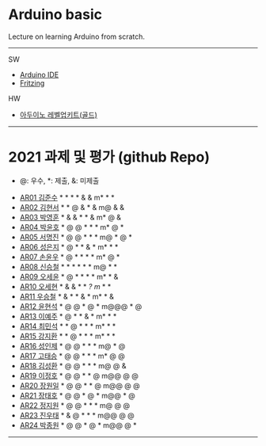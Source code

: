 # Arduino basic
Lecture on learning Arduino from scratch.


---

SW

- [Arduino IDE](https://www.arduino.cc/)
- [Fritzing](http://fritzing.org/download/)

HW

- [아두이노 레벨업키트(골드)](https://www.devicemart.co.kr/goods/view?no=12170416)

---

# 2021 과제 및 평가 (github Repo)
* @: 우수, *: 제출, &: 미제출

- [AR01 김준수](https://github.com/96wnstn/AR01) * * * * & & m* * *
- [AR02 김현서](https://github.com/HyunSeo0928/ar02) * * @ & * & m@ & &
- [AR03 박영훈](https://github.com/hunypark/ar03) * & & * * & m* @ &
- [AR04 박윤호](https://github.com/yoonho0624/ar04) * @ @ * * * m* @ *
- [AR05 서명진](https://github.com/smj3343/ar05) * @ @ * * * m@ * @ *
- [AR06 성은지](https://github.com/eun-jiii/ar06) * @ * * & * m* * *
- [AR07 손윤우](https://github.com/yunuu/AR07) * @ * * * * m* @ *
- [AR08 신승철](https://github.com/kdkh96/AR08) * * * * * * m@ * *
- [AR09 오세윤](https://github.com/chilledlife/ar09) * @ * * * * m* * &
- [AR10 오세현](https://github.com/Ohsaehyeon/AR10) * & & * * *? m* * *
- [AR11 우승철](https://github.com/woo-seung-cheol/ar11) * & * * & * m* * &
- [AR12 윤현석](https://github.com/yhs11116/AR12) * @ @ * @ * m@@@ * @
- [AR13 이예주](https://github.com/JJangyeJJangju/ar13) * @ * * & * m* * *
- [AR14 최민석](https://github.com/cmsinje/AR14) * * @ * * * m* * *
- [AR15 강지환](https://github.com/qkqh9635/ar15) * * @ * * * m* * *
- [AR16 성인제](https://github.com/nsa32300/ar16) * @ @ * * * m@ * @
- [AR17 고태승](https://github.com/xotmddlsp2/AR17/) * @ @ * * * m* @ @
- [AR18 김성환](https://github.com/Seong-Hwan99/AR-18) * @ @ * * * m@ @ &
- [AR19 이정호](https://github.com/LOLMGs/AR19) * @ @ * * @ m@@ @ @
- [AR20 장원일](https://github.com/jangeleven/AR20) * @ @ * * @ m@@ @ @
- [AR21 장태호](https://github.com/HINEET/AR21) * @ @ * @ * m@@ * @
- [AR22 정지원](https://github.com/lalalalalra/AR22) * @ @ * * * m@ @ @
- [AR23 진우태](https://github.com/Wjkdj/AR23) * & @ * * * m@@ @ @
- [AR24 박종원](https://github.com/monegit/arduino-prj) * @ @ * @ * m@@ @ *

---




